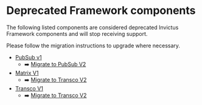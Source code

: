 # Deprecated Framework components
The following listed components are considered deprecated Invictus Framework components and will stop receiving support.

Please follow the migration instructions to upgrade where necessary.

* [PubSub v1](./pubsub.md)
  * ➡️ [Migrate to PubSub V2](../pubsubV2.md#migrating-pubsub-v1-to-v2)
* [Matrix V1](./matrix.md)
  * ➡️ [Migrate to Transco V2](../transcoV2.mdx#migrating-matrix-v1-to-v2)
* [Transco V1](./transco.md)
  * ➡️ [Migrate to Transco V2](../transcoV2.mdx#migrating-transco-v1-to-v2)